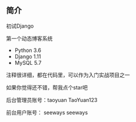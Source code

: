 ## 简介

初试Django

第一个动态博客系统

- Python 3.6
- Django 1.11
- MySQL 5.7


注释很详细，都在代码里，可以作为入门实战项目之一

如果你觉得还不错，帮我点个star吧

后台管理员账号：taoyuan  TaoYuan123

前台用户账号： seeways seeways
